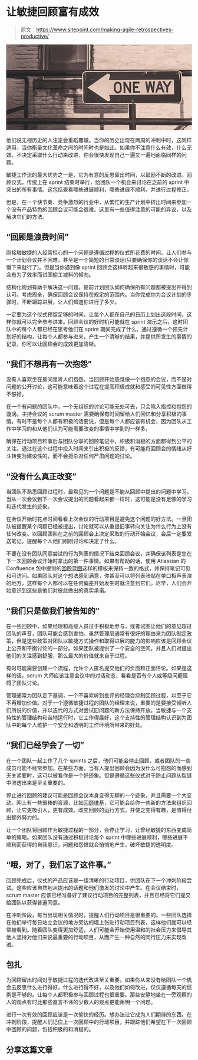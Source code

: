 # 让敏捷回顾富有成效

> 原文：<https://www.sitepoint.com/making-agile-retrospectives-productive/>

![A one way sign pointing to the left, looking backwards.](img/dc5bfb7ced0c72a3a5604b629821562d.png)

他们说无视历史的人注定会重蹈覆辙。当你的历史出现在两周的冲刺中时，这同样适用，当你衡量文化革命之间的时间时也是如此。如果你不注意什么有效，什么无效，不决定采取什么行动来改进，你会很快发现自己一遍又一遍地面临同样的问题。

敏捷工作流的最大优势之一是，它为有意的反思留出时间，以鼓励不断的改进。回顾仪式，传统上在 sprint 结束时举行，给团队一个机会来讨论在之前的 sprint 中突出的所有事情。这包括查看哪些进展顺利，哪些进展不顺利，并进行过程修正。

但是，在一个快节奏、竞争激烈的行业中，从繁忙的生产计划中挤出时间来参加一个没有产品特色的回顾会议可能会很难。这里有一些值得注意的可能的异议，以及解决它们的方法。

## “回顾是浪费时间”

刚接触敏捷的人经常担心的一个问题是遵循过程的仪式所花费的时间。让人们参与一个计划会议并不困难，甚至是一个简短的日常谈话(只要确保你的谈话不会让你慢下来就行了)。但是当你遇到像 sprint 回顾会这样听起来很敏感的事情时，可能会有为了效率而试图偷工减料的倾向。

结构化规划有助于解决这一问题。提前计划团队如何确保所有问题都被提出并得到认可。考虑周全，确保回顾会议保持在规定的范围内。当你完成你为会议计划的步骤时，不断跟踪进展，让人们知道你进行了多少。

一定要为这个仪式预留足够的时间，让每个人都在自己的日历上划出这段时间，这样你就可以完全参与进来。回顾会议的好时机可能就在 sprint 演示之后，这时团队中的每个人都已经在思考他们在 sprint 期间完成了什么。通过遵循一个预先计划好的结构，让每个人都参与进来，产生一个清晰的结果，并提供所发生的事情的记录，你可以让回顾会的成效更加清晰。

## “我们不想再有一次抱怨”

没有人喜欢坐在房间里听人们抱怨。当回顾开始感觉像一个抱怨的会议，而不是对问题的公开讨论，这可能意味着这个过程在提高积极成就和感受的可见性方面做得不够好。

在一个有问题的团队中，一个无组织的讨论可能无处可去，只会陷入指控和抱怨的漩涡。主持会议的 scrum master 需要确保有时间留给人们回忆和分享积极的事情。有时不是每个人都有积极的话要说，但是每个人都应该有机会，因为团队从工作中学习的和从他们认为可能需要改变的事情中学到的一样多。

确保在行动项目和事后与团队分享的回顾笔记中，积极和消极的方面都得到公平的关注。通过在这个过程中投入时间来引出积极的反馈，有可能将回顾会的情绪从好斗转变为建设性的，而不会扼杀对任何严肃问题的讨论。

## “没有什么真正改变”

当团队不熟悉回顾过程时，最常见的一个问题是不能从回顾中提出的问题中学习。当从一次会议到下一次会议提出的问题看起来都一样时，这可能是没有足够的学习和迭代发生的迹象。

在会议开始时花点时间看看上次会议的行动项目是避免这个问题的好方法。一旦团队被提醒某个问题已经被提出，讨论就可以从重提旧事转向关注为什么行为上没有任何改变。以回顾团队在之前的回顾会上决定采取的行动开始会议，会后一定要发送笔记，提醒每个人他们刚刚讨论和决定了什么。

不要在没有团队同意尝试的行为列表的情况下结束回顾会议，并确保该列表是您在下一次回顾会议开始时拿出的第一件事情。如果有帮助的话，使用 Atlassian 的 Confluence 包中提供的[回顾蓝图](https://confluence.atlassian.com/display/DOC/Retrospectives+Blueprint)这样的模板来保持一致的格式，并保持笔记可见和可访问。如果团队对这个想法感到满意，你甚至可以将列表张贴在单口相声表演的地方，这样每个人都可以在任何偏差开始发生时就注意到它们。迟早，人们会开始意识到这些是他们对彼此做出的真实承诺。

## “我们只是做我们被告知的”

在一些回顾中，如果经理和高级人员过于积极地参与，或者试图让他们的意见超过团队的声音，团队可能会感到害怕。虽然管理层通常有很好的理由来为团队制定政策，但是这些政策对团队以敏捷方式操作和取得进展的能力的影响应该是回顾会议上公开和平衡讨论的一部分。如果团队被提供了一个安全的空间，并且人们对提出他们的关注感到舒服，那么最大的价值就来自于过程。

有时可能需要创建一个流程，允许个人匿名提交他们的负面和正面评论。如果是这样的话，scrum 大师应该注意会议中的对话动态，看看是否有个人或等级问题阻碍了团队讨论。

管理通常为团队定下基调，一个不喜欢听到批评的经理会抑制回顾过程，以至于它不再增加价值。对于一个遵循敏捷过程的团队的经理来说，重要的是要接受倾听人们所说的价值，并以迭代的方式对尝试旧问题的新方法保持开放。当敏捷与一个支持性的管理结构和谐地运行时，它工作得最好，这个支持性的管理结构认识到为团队中的每个人维护一个安全和透明的工作环境所带来的好处。

## “我们已经学会了一切”

在一个团队一起工作了几个 sprints 之后，他们可能会停止回顾，或者团队的一些成员可能不经常参加。在某些方面，当有人提出回顾会因为没什么可抱怨的而感到无关紧要时，这可以被看作是一个好迹象。但是遵循这些仪式对于防止问题从裂缝中渗透出来是至关重要的。

停止进行回顾的建议可能是回顾会议本身变得无聊的一个迹象，并且需要一个大变动。网上有一些很棒的资源，比如[回顾维基](http://retrospectivewiki.org/)，它可能会给你一些新的方法来组织回顾，让它更吸引人，更有成效。改变回顾的运行方式，并使之变得有趣，是值得付出额外努力的。

让一个团队将回顾作为敏捷过程的一部分，会停止学习，让曾经敏捷的东西变成简单的策略。如果团队没有通过积极讨论每个 sprint 中哪些进展顺利，哪些进展不顺利而获得的自我意识，问题和怨恨就会悄悄地产生，破坏敏捷的透明度。

## “哦，对了，我们忘了这件事。”

回顾完成后，仪式的产品应该是一组清晰的行动项目，供团队在下一个冲刺阶段尝试。这些应该自然地从提出的话题和他们激发的讨论中产生。在会议结束时，scrum master 应该已经准备好了建议行动项目的完整列表，并且已经将它们提交给团队以获得普遍同意。

在冲刺阶段，每当出现相关情况时，提醒人们行动项目是很重要的。一些团队选择在他们举行每日站立会议的地方旁边的墙上张贴行动项目列表，这样他们就可以经常被看到。随着团队变得更加舒适，人们可能会开始使用温和的社会压力来倡导其他人坚持对他们来说最重要的行动项目，从而产生一种自然的同行压力来实现改进。

## 包扎

为回顾留出时间对于敏捷过程的迭代改进至关重要。如果你从来没有给团队一个机会去反思什么进行得好，什么进行得不好，以及他们如何改进，仅仅遵循每天的惯例是不够的。让每个人都积极参与回顾过程也很重要。那些安静地坐在一旁观察的人的观点有时比那些直言不讳的少数人的观点更能阐明一个问题。

进行一次有效的回顾应该是一次愉快的经历。想办法让它成为人们期待的东西。在冲刺阶段，提醒人们记住上一次回顾中的行动项目，并跟踪他们希望在下一次回顾中回顾的问题，包括积极的和消极的。

## 分享这篇文章